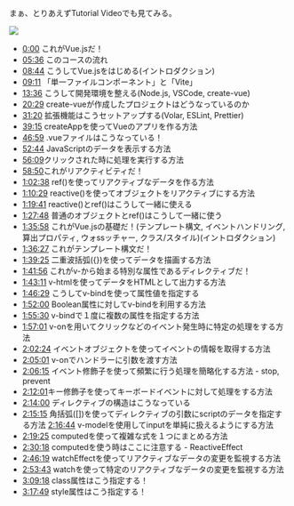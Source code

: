 まぁ、とりあえずTutorial Videoでも見てみる。

![](https://www.youtube.com/watch?v=Oyr0sr6l3SQ)

- [0:00](https://www.youtube.com/watch?v=Oyr0sr6l3SQ&t=0s) これがVue.jsだ！
- [05:36](https://www.youtube.com/watch?v=Oyr0sr6l3SQ&t=336s) このコースの流れ
- [08:44](https://www.youtube.com/watch?v=Oyr0sr6l3SQ&t=524s) こうしてVue.jsをはじめる(イントロダクション) 
- [09:11](https://www.youtube.com/watch?v=Oyr0sr6l3SQ&t=551s) 「単一ファイルコンポーネント」と「Vite」 
- [13:36](https://www.youtube.com/watch?v=Oyr0sr6l3SQ&t=816s) こうして開発環境を整える(Node.js, VSCode, create-vue) 
- [20:29](https://www.youtube.com/watch?v=Oyr0sr6l3SQ&t=1229s) create-vueが作成したプロジェクトはどうなっているのか 
- [31:20](https://www.youtube.com/watch?v=Oyr0sr6l3SQ&t=1880s) 拡張機能はこうセットアップする(Volar, ESLint, Prettier) 
- [39:15](https://www.youtube.com/watch?v=Oyr0sr6l3SQ&t=2355s) createAppを使ってVueのアプリを作る方法 
- [46:59](https://www.youtube.com/watch?v=Oyr0sr6l3SQ&t=2819s) .vueファイルはこうなっている！
- [52:44](https://www.youtube.com/watch?v=Oyr0sr6l3SQ&t=3164s) JavaScriptのデータを表示する方法
- [56:09](https://www.youtube.com/watch?v=Oyr0sr6l3SQ&t=3369s)クリックされた時に処理を実行する方法 
- [58:50](https://www.youtube.com/watch?v=Oyr0sr6l3SQ&t=3530s)これがリアクティビティだ！
- [1:02:38](https://www.youtube.com/watch?v=Oyr0sr6l3SQ&t=3758s) ref()を使ってリアクティブなデータを作る方法 
- [1:10:29](https://www.youtube.com/watch?v=Oyr0sr6l3SQ&t=4229s) reactive()を使ってオブジェクトをリアクティブにする方法 
- [1:19:41](https://www.youtube.com/watch?v=Oyr0sr6l3SQ&t=4781s) reactive()とref()はこうして一緒に使える 
- [1:27:48](https://www.youtube.com/watch?v=Oyr0sr6l3SQ&t=5268s) 普通のオブジェクトとref()はこうして一緒に使う 
- [1:35:58](https://www.youtube.com/watch?v=Oyr0sr6l3SQ&t=5758s) これがVue.jsの基礎だ！(テンプレート構文, イベントハンドリング, 算出プロパティ, ウォssッチャー, クラス/スタイル)(イントロダクション) 
- [1:36:27](https://www.youtube.com/watch?v=Oyr0sr6l3SQ&t=5787s) これがテンプレート構文だ！ 
- [1:39:25](https://www.youtube.com/watch?v=Oyr0sr6l3SQ&t=5965s) 二重波括弧({})を使ってデータを描画する方法
- [1:41:56](https://www.youtube.com/watch?v=Oyr0sr6l3SQ&t=6116s) これがv-から始まる特別な属性であるディレクティブだ！
- [1:43:11](https://www.youtube.com/watch?v=Oyr0sr6l3SQ&t=6191s) v-htmlを使ってデータをHTMLとして出力する方法
- [1:46:29](https://www.youtube.com/watch?v=Oyr0sr6l3SQ&t=6389s) こうしてv-bindを使って属性値を指定する
- [1:52:00](https://www.youtube.com/watch?v=Oyr0sr6l3SQ&t=6720s) Boolean属性に対してv-bindを利用する方法
- [1:55:30](https://www.youtube.com/watch?v=Oyr0sr6l3SQ&t=6930s) v-bindで１度に複数の属性を指定する方法
- [1:57:01](https://www.youtube.com/watch?v=Oyr0sr6l3SQ&t=7021s) v-onを用いてクリックなどのイベント発生時に特定の処理をする方法
- [2:02:24](https://www.youtube.com/watch?v=Oyr0sr6l3SQ&t=7344s) イベントオブジェクトを使ってイベントの情報を取得する方法
- [2:05:01](https://www.youtube.com/watch?v=Oyr0sr6l3SQ&t=7501s) v-onでハンドラーに引数を渡す方法
- [2:06:15](https://www.youtube.com/watch?v=Oyr0sr6l3SQ&t=7575s) イベント修飾子を使って頻繁に行う処理を簡略化する方法 - stop, prevent 
- [2:12:01](https://www.youtube.com/watch?v=Oyr0sr6l3SQ&t=7921s)キー修飾子を使ってキーボードイベントに対して処理をする方法
- [2:14:00](https://www.youtube.com/watch?v=Oyr0sr6l3SQ&t=8040s) ディレクティブの構造はこうなっている
- [2:15:15](https://www.youtube.com/watch?v=Oyr0sr6l3SQ&t=8115s) 角括弧([])を使ってディレクティブの引数にscriptのデータを指定する方法 [2:16:44](https://www.youtube.com/watch?v=Oyr0sr6l3SQ&t=8204s) v-modelを使用してinputを単純に扱えるようにする方法
- [2:19:25](https://www.youtube.com/watch?v=Oyr0sr6l3SQ&t=8365s) computedを使って複雑な式を１つにまとめる方法 
- [2:30:18](https://www.youtube.com/watch?v=Oyr0sr6l3SQ&t=9018s) computedを使う時はここに注意する - ReactiveEffect
- [2:46:19](https://www.youtube.com/watch?v=Oyr0sr6l3SQ&t=9979s) watchEffectを使ってリアクティブなデータの変更を監視する方法 
- [2:53:43](https://www.youtube.com/watch?v=Oyr0sr6l3SQ&t=10423s) watchを使って特定のリアクティブなデータの変更を監視する方法
- [3:09:18](https://www.youtube.com/watch?v=Oyr0sr6l3SQ&t=11358s) class属性はこう指定する！ 
- [3:17:49](https://www.youtube.com/watch?v=Oyr0sr6l3SQ&t=11869s) style属性はこう指定する！